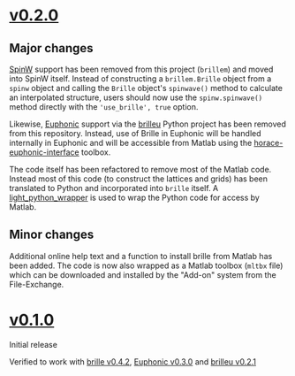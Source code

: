 # [v0.2.0](https://github.com/brille/brillem/compare/v0.1.0...v0.2.0)

## Major changes

[SpinW](https://github.com/spinw/spinw) support has been removed from this
project (`brillem`) and moved into SpinW itself.
Instead of constructing a `brillem.Brille` object from a `spinw` object
and calling the `Brille` object's `spinwave()` method to calculate an
interpolated structure, users should now use the `spinw.spinwave()` method
directly with the `'use_brille', true` option.

Likewise, [Euphonic](https://github.com/pace-neutrons/euphonic) support 
via the [brilleu](https://github.com/brille/brilleu) Python project has
been removed from this repository. Instead, use of Brille in Euphonic will
be handled internally in Euphonic and will be accessible from Matlab
using the [horace-euphonic-interface](https://www.mathworks.com/matlabcentral/fileexchange/83758-horace-euphonic-interface)
toolbox.

The code itself has been refactored to remove most of the Matlab code.
Instead most of this code (to construct the lattices and grids) has
been translated to Python and incorporated into `brille` itself.
A [light_python_wrapper](https://github.com/pace-neutrons/light_python_wrapper)
is used to wrap the Python code for access by Matlab.

## Minor changes

Additional online help text and a function to install brille from Matlab
has been added. The code is now also wrapped as a Matlab toolbox 
(`mltbx` file) which can be downloaded and installed by the "Add-on"
system from the File-Exchange.


# [v0.1.0](https://github.com/brille/brillem/compare/212c6a6...v0.1.0)

Initial release

Verified to work with [brille v0.4.2](https://github.com/brille/brille/releases/tag/v0.4.2), 
[Euphonic v0.3.0](https://github.com/pace-neutrons/Euphonic/releases/tag/v0.3.0) and 
[brilleu v0.2.1](https://github.com/brille/brilleu/releases/tag/v0.2.1)
